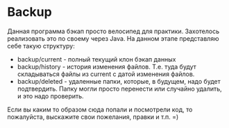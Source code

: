 # Backup
Данная программа бэкап просто велосипед для практики. Захотелось реализовать это по своему через Java.
На данном этапе представляю себе такую структуру:
* backup/current - полный текущий клон бэкап данных
* backup/history - история изменения файлов. Т.е. туда будут складываться файлы из current с датой изменения файлов.
* backup/deleted - удаленные папки, которые, в будущем, надо будет подтвердить. Папку могли просто перенести или случайно удалить, и это надо проверить.

Если вы каким то образом сюда попали и посмотрели код, то пожалуйста, выскажите свои пожелания, правки и т.п. =)

